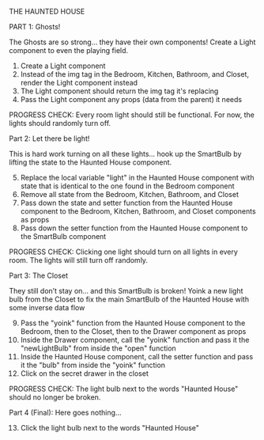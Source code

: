 THE HAUNTED HOUSE 



PART 1: Ghosts!

The Ghosts are so strong… they have their own components! Create a Light component to even the playing field. 

1. Create a Light component
2. Instead of the img tag in the Bedroom, Kitchen, Bathroom, and Closet, render the Light component instead
3. The Light component should return the img tag it's replacing 
4. Pass the Light component any props (data from the parent) it needs 

PROGRESS CHECK: Every room light should still be functional. For now, the lights should randomly turn off. 




Part 2: Let there be light!

This is hard work turning on all these lights… hook up the SmartBulb by lifting the state to the Haunted House component.

5. Replace the local variable "light" in the Haunted House component with state that is identical to the one found in the Bedroom component 
6. Remove all state from the Bedroom, Kitchen, Bathroom, and Closet
7. Pass down the state and setter function from the Haunted House component to the Bedroom, Kitchen, Bathroom, and Closet components as props
8. Pass down the setter function from the Haunted House component to the SmartBulb component 

PROGRESS CHECK: Clicking one light should turn on all lights in every room. The lights will still turn off randomly. 




Part 3: The Closet

They still don’t stay on… and this SmartBulb is broken! Yoink a new light bulb from the Closet to fix the main SmartBulb of the Haunted House with some inverse data flow

9. Pass the "yoink" function from the Haunted House component to the Bedroom, then to the Closet, then to the Drawer component as props
10. Inside the Drawer component, call the "yoink" function and pass it the "newLightBulb" from inside the "open" function
11. Inside the Haunted House component, call the setter function and pass it the "bulb" from inside the "yoink" function
12. Click on the secret drawer in the closet 

PROGRESS CHECK: The light bulb next to the words "Haunted House" should no longer be broken.




Part 4 (Final): Here goes nothing...

13. Click the light bulb next to the words "Haunted House"



